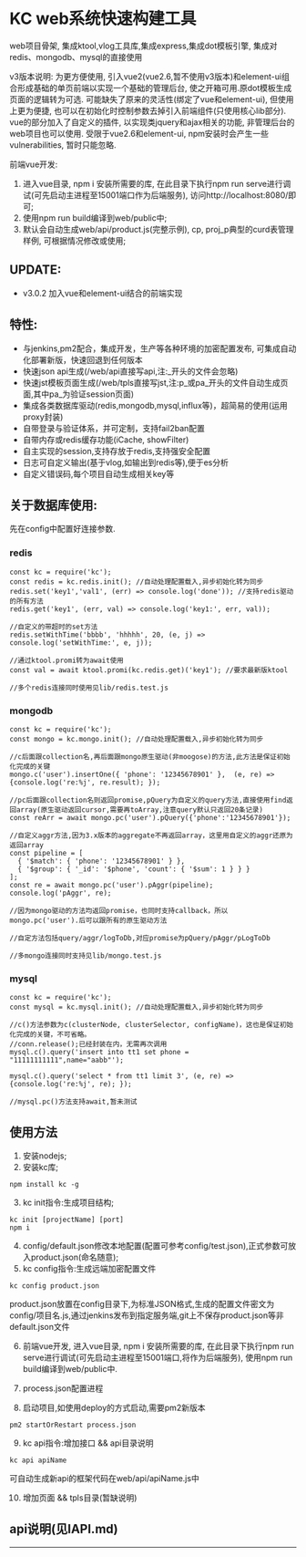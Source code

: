 # KC web系统快速构建工具
web项目骨架, 集成ktool,vlog工具库,集成express,集成dot模板引擎, 集成对redis、mongodb、mysql的直接使用

v3版本说明:
为更方便使用, 引入vue2(vue2.6,暂不使用v3版本)和element-ui组合形成基础的单页前端以实现一个基础的管理后台, 使之开箱可用.原dot模板生成页面的逻辑转为可选.
可能缺失了原来的灵活性(绑定了vue和element-ui), 但使用上更为便捷, 也可以在初始化时控制参数去掉引入前端组件(只使用核心lib部分).
vue的部分加入了自定义的插件, 以实现类jquery和ajax相关的功能, 非管理后台的web项目也可以使用.
受限于vue2.6和element-ui, npm安装时会产生一些vulnerabilities, 暂时只能忽略.

前端vue开发:
1. 进入vue目录, npm i 安装所需要的库, 在此目录下执行npm run serve进行调试(可先启动主进程至15001端口作为后端服务), 访问http://localhost:8080/即可;
2. 使用npm run build编译到web/public中;
3. 默认会自动生成web/api/product.js(完整示例), cp, proj_p典型的curd表管理样例, 可根据情况修改或使用;

## UPDATE:
* v3.0.2 加入vue和element-ui结合的前端实现


## 特性:
* 与jenkins,pm2配合，集成开发，生产等各种环境的加密配置发布, 可集成自动化部署新版，快速回退到任何版本
* 快速json api生成(/web/api直接写api,注:_开头的文件会忽略)
* 快速jst模板页面生成(/web/tpls直接写jst,注:p_或pa_开头的文件自动生成页面,其中pa_为验证session页面)
* 集成各类数据库驱动(redis,mongodb,mysql,influx等)，超简易的使用(运用proxy封装)
* 自带登录与验证体系，并可定制，支持fail2ban配置
* 自带内存或redis缓存功能(iCache, showFilter)
* 自主实现的session,支持存放于redis,支持强安全配置
* 日志可自定义输出(基于vlog,如输出到redis等),便于es分析
* 自定义错误码,每个项目自动生成相关key等


## 关于数据库使用:
先在config中配置好连接参数.
### redis

```
const kc = require('kc');
const redis = kc.redis.init(); //自动处理配置载入,异步初始化转为同步
redis.set('key1','val1', (err) => console.log('done')); //支持redis驱动的所有方法
redis.get('key1', (err, val) => console.log('key1:', err, val));

//自定义的带超时的set方法
redis.setWithTime('bbbb', 'hhhhh', 20, (e, j) => console.log('setWithTime:', e, j));

//通过ktool.promi转为await使用
const val = await ktool.promi(kc.redis.get)('key1'); //要求最新版ktool

//多个redis连接同时使用见lib/redis.test.js
```

### mongodb

```
const kc = require('kc');
const mongo = kc.mongo.init(); //自动处理配置载入,异步初始化转为同步

//c后面跟collection名,再后面跟mongo原生驱动(非moogose)的方法,此方法是保证初始化完成的关键
mongo.c('user').insertOne({ 'phone': '12345678901' },  (e, re) => {console.log('re:%j', re.result); });

//pc后面跟collection名则返回promise,pQuery为自定义的query方法,直接使用find返回array(原生驱动返回cursor,需要再toArray,注意query默认只返回20条记录)
const reArr = await mongo.pc('user').pQuery({'phone':'12345678901'});

//自定义aggr方法,因为3.x版本的aggregate不再返回array，这里用自定义的aggr还原为返回array
const pipeline = [
  { '$match': { 'phone': '12345678901' } },
  { '$group': { '_id': '$phone', 'count': { '$sum': 1 } } }
];
const re = await mongo.pc('user').pAggr(pipeline);
console.log('pAggr', re);

//因为mongo驱动的方法均返回promise，也同时支持callback，所以mongo.pc('user').后可以跟所有的原生驱动方法

//自定方法包括query/aggr/logToDb,对应promise为pQuery/pAggr/pLogToDb

//多mongo连接同时支持见lib/mongo.test.js

```

### mysql

```
const kc = require('kc');
const mysql = kc.mysql.init(); //自动处理配置载入,异步初始化转为同步

//c()方法参数为c(clusterNode, clusterSelector, configName)，这也是保证初始化完成的关键，不可省略。
//conn.release();已经封装在内，无需再次调用
mysql.c().query('insert into tt1 set phone = "11111111111",name="aabb"');

mysql.c().query('select * from tt1 limit 3', (e, re) => {console.log('re:%j', re); });

//mysql.pc()方法支持await,暂未测试

```

## 使用方法
1. 安装nodejs;
2. 安装kc库;

  ```
  npm install kc -g
  ```

3. kc init指令:生成项目结构;

  ```
  kc init [projectName] [port]
  npm i
  ```

4. config/default.json修改本地配置(配置可参考config/test.json),正式参数可放入product.json(命名随意);
5. kc config指令:生成远端加密配置文件

  ```
  kc config product.json
  ```
  product.json放置在config目录下,为标准JSON格式,生成的配置文件密文为config/项目名.js,通过jenkins发布到指定服务端,git上不保存product.json等非default.json文件

6. 前端vue开发, 进入vue目录, npm i 安装所需要的库, 在此目录下执行npm run serve进行调试(可先启动主进程至15001端口,将作为后端服务), 使用npm run build编译到web/public中.
7. process.json配置进程

8. 启动项目,如使用deploy的方式启动,需要pm2新版本

  ```
  pm2 startOrRestart process.json
  ```

9. kc api指令:增加接口 && api目录说明

  ```
  kc api apiName
  ```

  可自动生成新api的框架代码在web/api/apiName.js中

10. 增加页面 && tpls目录(暂缺说明)

## api说明(见IAPI.md)

-----



